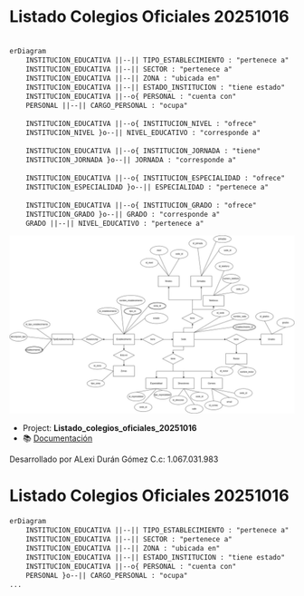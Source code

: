 # Listado Colegios Oficiales 20251016

```mermaid

erDiagram
    INSTITUCION_EDUCATIVA ||--|| TIPO_ESTABLECIMIENTO : "pertenece a"
    INSTITUCION_EDUCATIVA ||--|| SECTOR : "pertenece a"
    INSTITUCION_EDUCATIVA ||--|| ZONA : "ubicada en"
    INSTITUCION_EDUCATIVA ||--|| ESTADO_INSTITUCION : "tiene estado"
    INSTITUCION_EDUCATIVA ||--o{ PERSONAL : "cuenta con"
    PERSONAL ||--|| CARGO_PERSONAL : "ocupa"

    INSTITUCION_EDUCATIVA ||--o{ INSTITUCION_NIVEL : "ofrece"
    INSTITUCION_NIVEL }o--|| NIVEL_EDUCATIVO : "corresponde a"

    INSTITUCION_EDUCATIVA ||--o{ INSTITUCION_JORNADA : "tiene"
    INSTITUCION_JORNADA }o--|| JORNADA : "corresponde a"

    INSTITUCION_EDUCATIVA ||--o{ INSTITUCION_ESPECIALIDAD : "ofrece"
    INSTITUCION_ESPECIALIDAD }o--|| ESPECIALIDAD : "pertenece a"

    INSTITUCION_EDUCATIVA ||--o{ INSTITUCION_GRADO : "ofrece"
    INSTITUCION_GRADO }o--|| GRADO : "corresponde a"
    GRADO ||--|| NIVEL_EDUCATIVO : "pertenece a"

```

![Modelo conceotual](./img/Listado%20Colegios%20Oficiales%2020251016%20(2).jpg)

- Project: **Listado_colegios_oficiales_20251016**
- 📚 [Documentación](https://docs.google.com/document/d/1nwijOu7kT1J5EZ9AG5ys61OBG4a-kbuw/edit?usp=sharing&ouid=114885156140019858076&rtpof=true&sd=true)

Desarrollado por ALexi Durán Gómez C.c: 1.067.031.983



# Listado Colegios Oficiales 20251016

```mermaid
erDiagram
    INSTITUCION_EDUCATIVA ||--|| TIPO_ESTABLECIMIENTO : "pertenece a"
    INSTITUCION_EDUCATIVA ||--|| SECTOR : "pertenece a"
    INSTITUCION_EDUCATIVA ||--|| ZONA : "ubicada en"
    INSTITUCION_EDUCATIVA ||--|| ESTADO_INSTITUCION : "tiene estado"
    INSTITUCION_EDUCATIVA ||--o{ PERSONAL : "cuenta con"
    PERSONAL }o--|| CARGO_PERSONAL : "ocupa"
...

